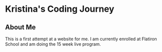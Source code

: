 # Kristina's Coding Journey
## About Me
This is a first attempt at a website for me. I am currently enrolled at Flatiron School and am doing the 15 week live program. 

